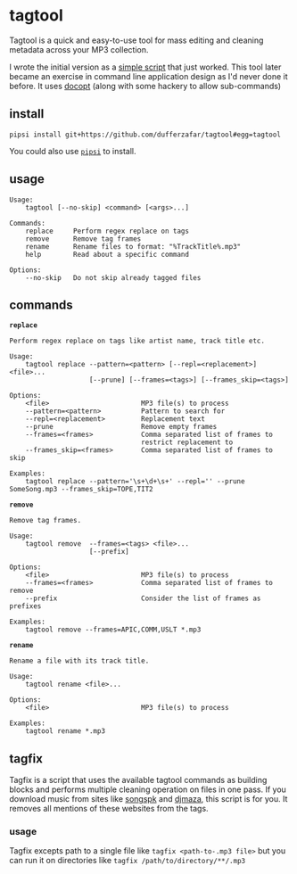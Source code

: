 # tagtool

Tagtool is a quick and easy-to-use tool for mass editing and cleaning metadata across your MP3 collection.

I wrote the initial version as a [simple script](https://github.com/dufferzafar/tagtool/blob/old/tagfix.py) that just worked. This tool later became an exercise in command line application design as I'd never done it before. It uses [docopt](http://docopt.org/) (along with some hackery to allow sub-commands)

## install

`pipsi install git+https://github.com/dufferzafar/tagtool#egg=tagtool`

You could also use [`pipsi`](https://github.com/mitsuhiko/pipsi) to install.

## usage

```
Usage:
    tagtool [--no-skip] <command> [<args>...]

Commands:
    replace     Perform regex replace on tags
    remove      Remove tag frames
    rename      Rename files to format: "%TrackTitle%.mp3"
    help        Read about a specific command

Options:
    --no-skip   Do not skip already tagged files
```

## commands

**`replace`**

```
Perform regex replace on tags like artist name, track title etc.

Usage:
    tagtool replace --pattern=<pattern> [--repl=<replacement>] <file>...
                    [--prune] [--frames=<tags>] [--frames_skip=<tags>]

Options:
    <file>                       MP3 file(s) to process
    --pattern=<pattern>          Pattern to search for
    --repl=<replacement>         Replacement text
    --prune                      Remove empty frames
    --frames=<frames>            Comma separated list of frames to
                                 restrict replacement to
    --frames_skip=<frames>       Comma separated list of frames to skip

Examples:
    tagtool replace --pattern='\s+\d+\s+' --repl='' --prune SomeSong.mp3 --frames_skip=TOPE,TIT2
```

**`remove`**

```
Remove tag frames.

Usage:
    tagtool remove  --frames=<tags> <file>...
                    [--prefix]

Options:
    <file>                       MP3 file(s) to process
    --frames=<frames>            Comma separated list of frames to remove
    --prefix                     Consider the list of frames as prefixes

Examples:
    tagtool remove --frames=APIC,COMM,USLT *.mp3
```

**`rename`**

```
Rename a file with its track title.

Usage:
    tagtool rename <file>...

Options:
    <file>                       MP3 file(s) to process

Examples:
    tagtool rename *.mp3
```

## tagfix

Tagfix is a script that uses the available tagtool commands as building blocks and performs multiple cleaning operation on files in one pass. If you download music from sites like [songspk](http://songspk.cc/) and [djmaza](http://www.djmaza.info/), this script is for you. It removes all mentions of these websites from the tags.

### usage

Tagfix excepts path to a single file like `tagfix <path-to-.mp3 file>` but you can run it on directories like `tagfix /path/to/directory/**/.mp3`
